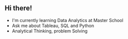 ## Hi there!

- I'm currently learning Data Analytics at Master School
- Ask me about Tableau, SQL and Python
- Analytical Thinking, problem Solving
